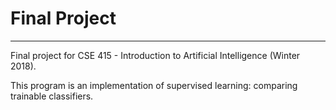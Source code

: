 # Final Project

---

Final project for CSE 415 - Introduction to Artificial Intelligence (Winter 2018).

This program is an implementation of supervised learning: comparing trainable classifiers.